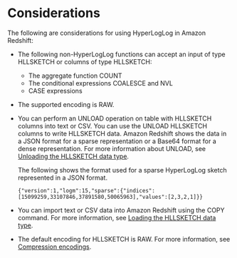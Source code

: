 # Considerations<a name="hyperloglog-functions-usage-notes"></a>

The following are considerations for using HyperLogLog in Amazon Redshift:
+ The following non\-HyperLogLog functions can accept an input of type HLLSKETCH or columns of type HLLSKETCH:
  + The aggregate function COUNT
  + The conditional expressions COALESCE and NVL
  + CASE expressions
+ The supported encoding is RAW\.
+ You can perform an UNLOAD operation on table with HLLSKETCH columns into text or CSV\. You can use the UNLOAD HLLSKETCH columns to write HLLSKETCH data\. Amazon Redshift shows the data in a JSON format for a sparse representation or a Base64 format for a dense representation\. For more information about UNLOAD, see [Unloading the HLLSKETCH data type](r_UNLOAD.md#unload-usage-hll)\.

  The following shows the format used for a sparse HyperLogLog sketch represented in a JSON format\.

  ```
  {"version":1,"logm":15,"sparse":{"indices":[15099259,33107846,37891580,50065963],"values":[2,3,2,1]}}
  ```
+ You can import text or CSV data into Amazon Redshift using the COPY command\. For more information, see [Loading the HLLSKETCH data type](copy-usage_notes-hll.md)\.
+ The default encoding for HLLSKETCH is RAW\. For more information, see [Compression encodings](c_Compression_encodings.md)\.